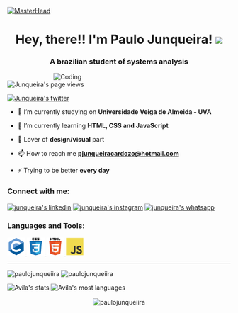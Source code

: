 [![MasterHead](https://developers.giphy.com/branch/master/static/api-512d36c09662682717108a38bbb5c57d.gif)](https://rishavchanda.io)
<h1 align="center">  Hey, there!! I'm Paulo Junqueira! <img src="https://em-content.zobj.net/source/microsoft-teams/363/waving-hand_1f44b.png" height="30px"></h1>
<h3 align="center">A brazilian student of systems analysis</h3>
<img align="right" alt="Coding" width="400" src="https://cdn.dribbble.com/users/1162077/screenshots/3848914/programmer.gif">


<p align="left"> <img src="https://komarev.com/ghpvc/?username=paulojunqueiira&label=Profile%20views&color=0e75b6&style=flat" alt="Junqueira's page views" /> </p>

<p align="left"> <a href="https://twitter.com/paulojunqueiira" target="blank"><img src="https://img.shields.io/twitter/follow/rishavchanda?logo=twitter&style=for-the-badge" alt="Junqueira's twitter" /></a> </p>

- 🔭 I’m currently studying on **Universidade Veiga de Almeida - UVA**

- 🌱 I’m currently learning **HTML, CSS and JavaScript**

- 💬 Lover of **design/visual** part

- 📫 How to reach me **pjunqueiracardozo@hotmail.com**

- ⚡ Trying to be better **every day**

<h3 align="left">Connect with me:</h3>
<p align="left">
<a href="https://www.linkedin.com/in/paulo-junqueira-2356641a0/" target="blank"><img align="center" src="https://raw.githubusercontent.com/rahuldkjain/github-profile-readme-generator/master/src/images/icons/Social/linked-in-alt.svg" alt="junqueira's linkedin" height="30" width="40" /></a>
<a href="https://www.instagram.com/paulojunqueiira/" target="blank"><img align="center" src="https://raw.githubusercontent.com/rahuldkjain/github-profile-readme-generator/master/src/images/icons/Social/instagram.svg" alt="junqueira's instagram" height="30" width="40" /></a>
<a href="https://wa.me/5521971439324" target="blank"><img align="center" src="https://raw.githubusercontent.com/rahuldkjain/github-profile-readme-generator/master/src/images/icons/Social/whatsapp.svg" alt="junqueira's whatsapp" height="30" width="40" /></a>
</p>

<h3 align="left">Languages and Tools:</h3>
<a href="https://www.cprogramming.com/" target="_blank" rel="noreferrer"> <img src="https://raw.githubusercontent.com/devicons/devicon/master/icons/c/c-original.svg" alt="c" width="40" height="40"/> </a> <a href="https://www.w3schools.com/css/" target="_blank" rel="noreferrer"> <img src="https://raw.githubusercontent.com/devicons/devicon/master/icons/css3/css3-original-wordmark.svg" alt="css3" width="40" height="40"/>  <a href="https://www.w3.org/html/" target="_blank" rel="noreferrer"> <img src="https://raw.githubusercontent.com/devicons/devicon/master/icons/html5/html5-original-wordmark.svg" alt="html5" width="40" height="40"/> </a>  <a href="https://developer.mozilla.org/en-US/docs/Web/JavaScript" target="_blank" rel="noreferrer"> <img src="https://raw.githubusercontent.com/devicons/devicon/master/icons/javascript/javascript-original.svg" alt="javascript" width="40" height="40"/> </a> 

---
<p align="left">
<img width="470em" align="center" src="https://github-readme-stats.vercel.app/api?username=paulojunqueiira&show_icons=true&locale=en&theme=dracula" alt="paulojunqueiira" />
<img width="355em" height="195.250" align="center" src="https://github-readme-streak-stats.herokuapp.com/?user=paulojunqueiira&&theme=dracula" alt="paulojunqueiira" />
</p>
  
<p align="left">
<img width="470em" src="https://github-readme-stats.vercel.app/api?username=paulojunqueiira&show_icons=true&theme=dracula" alt="Avila's stats"/>
<img width="355em" src="https://github-readme-stats.vercel.app/api/top-langs/?username=paulojunqueiira&layout=compact&theme=dracula" alt="Avila's most languages"/>
</p>

<p align="center">
<img align="center" width="355em"  src="https://github-readme-stats.vercel.app/api/top-langs?username=paulojunqueiira&show_icons=true&locale=en&layout=compact&theme=tokyonight" alt="paulojunqueiira" />
</p> 
